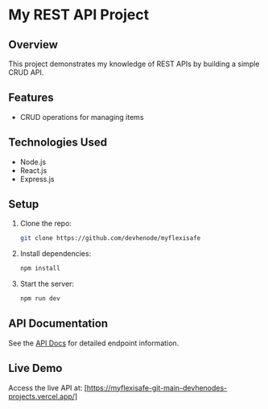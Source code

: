 # My REST API Project

## Overview
This project demonstrates my knowledge of REST APIs by building a simple CRUD API.

## Features
- CRUD operations for managing items


## Technologies Used
- Node.js
- React.js
- Express.js

## Setup
1. Clone the repo:
   ```bash
   git clone https://github.com/devhenode/myflexisafe
   ```
2. Install dependencies:
   ```bash
   npm install
   ```
3. Start the server:
   ```bash
   npm run dev
   ```

## API Documentation
See the [API Docs](docs/api.md) for detailed endpoint information.

## Live Demo
Access the live API at: [https://myflexisafe-git-main-devhenodes-projects.vercel.app/]